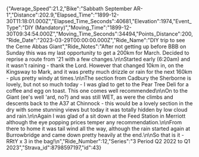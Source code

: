 {"Average_Speed":21.2,"Bike":"Sabbath September AR-1","Distance":202.9,"Elapsed_Time":"1899-12-30T11:18:01.000Z","Elapsed_Time_Seconds":40681,"Elevation":1974,"Event_Type":"DIY (Mandatory)","Moving_Time":"1899-12-30T09:34:54.000Z","Moving_Time_Seconds":34494,"Points_Distance":200,"Ride_Date":"2023-03-29T00:00:00.000Z","Ride_Name":"DIY trip to see the Cerne Abbas Giant","Ride_Notes":"After not getting up before BBB on Sunday this was my last opportunity to get a 200km for March. Decided to reprise a route from '21 with a few changes.\n\nStarted early (6:20am) and it wasn't raining - thank the Lord. However that changed 10km in, on the Kingsway to Mark, and it was pretty much drizzle or rain for the next 160km - plus pretty windy at times.\n\nThe section from Cadbury the Sherborne is lovely, but not so much today - I was glad to get to the Pear Tree Deli for a coffee and egg on toast. This one comes well recommended\n\nOn to the Giant (ee's well 'ard, no?) and was still WET, as were the climbs and descents back to the A37 at Chinnock - this would be a lovely section in the dry with some stunning views but today it was totally hidden by low cloud and rain.\n\nAgain I was glad of a sit down at the Feed Station in Merriott although the eye popping prices temper any recommendation.\n\nFrom there to home it was tail wind all the way, although the rain started again at Burrowbridge and came down pretty heavily at the end.\n\nSo that is it - RRtY x 3 in the bag!\n","Ride_Number":12,"Series":"3 Period Q2 2022 to Q1 2023","Strava_id":8798597197,"id":43}